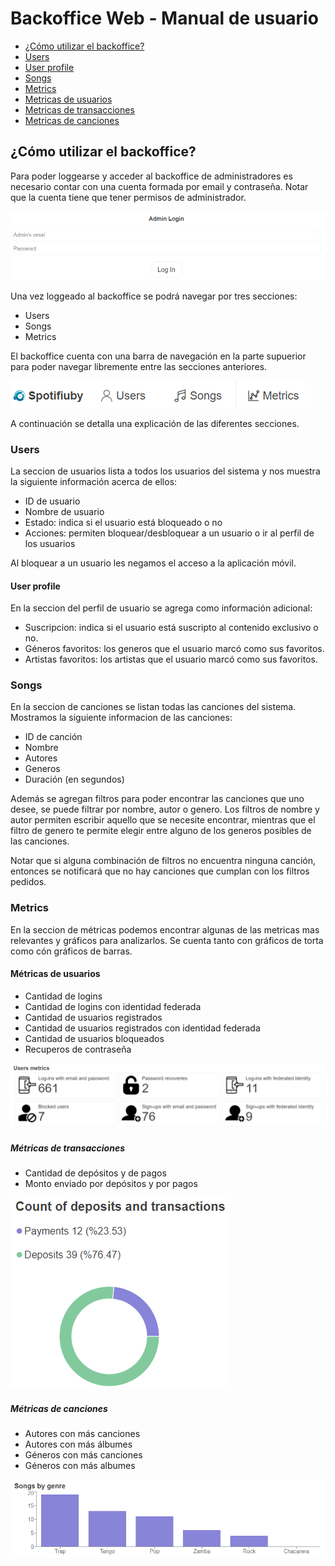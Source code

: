 # Backoffice Web - Manual de usuario

- [¿Cómo utilizar el backoffice?](#como-utilizar)
- [Users](#users)
- [User profile](#user-profile)
- [Songs](#songs)
- [Metrics](#metrics)
- [Metricas de usuarios](#user-metrics)
- [Metricas de transacciones](#transaction-metrics)
- [Metricas de canciones](#song-metrics)

<a name="como-utilizar"/>

## ¿Cómo utilizar el backoffice?
Para poder loggearse y acceder al backoffice de administradores es necesario contar con una cuenta formada por email y contraseña. Notar que la cuenta tiene que tener permisos de administrador.

![login](/imagenes/login.png)

Una vez loggeado al backoffice se podrá navegar por tres secciones: 
- Users
- Songs
- Metrics

El backoffice cuenta con una barra de navegación en la parte supuerior para poder navegar libremente entre las secciones anteriores.

![navbar](/imagenes/navbar.png)

A continuación se detalla una explicación de las diferentes secciones.

<a name="users"/>

### Users
La seccion de usuarios lista a todos los usuarios del sistema y nos muestra la siguiente información acerca de ellos:
- ID de usuario
- Nombre de usuario
- Estado: indica si el usuario está bloqueado o no
- Acciones: permiten bloquear/desbloquear a un usuario o ir al perfil de los usuarios

Al bloquear a un usuario les negamos el acceso a la aplicación móvil.

<a name="users-profile"/>

#### User profile
En la seccion del perfil de usuario se agrega como información adicional:
- Suscripcion: indica si el usuario está suscripto al contenido exclusivo o no.
- Géneros favoritos: los generos que el usuario marcó como sus favoritos.
- Artistas favoritos: los artistas que el usuario marcó como sus favoritos.

<a name="songs"/>

### Songs
En la seccion de canciones se listan todas las canciones del sistema. Mostramos la siguiente informacion de las canciones:
- ID de canción
- Nombre
- Autores
- Generos
- Duración (en segundos)

Además se agregan filtros para poder encontrar las canciones que uno desee, se puede filtrar por nombre, autor o genero. 
Los filtros de nombre y autor permiten escribir aquello que se necesite encontrar, mientras que el filtro de genero te permite elegir
entre alguno de los generos posibles de las canciones.

Notar que si alguna combinación de filtros no encuentra ninguna canción, entonces se notificará que no hay canciones que cumplan con los filtros pedidos. 

<a name="metrics"/>

### Metrics
En la seccion de métricas podemos encontrar algunas de las metricas mas relevantes y gráficos para analizarlos.
Se cuenta tanto con gráficos de torta como cón gráficos de barras. 

<a name="user-metrics"/>

#### Métricas de usuarios
- Cantidad de logins
- Cantidad de logins con identidad federada
- Cantidad de usuarios registrados
- Cantidad de usuarios registrados con identidad federada
- Cantidad de usuarios bloqueados
- Recuperos de contraseña

![user-metrics](/imagenes/user-metrics.png)

<a name="transaction-metrics"/>

##### Métricas de transacciones
- Cantidad de depósitos y de pagos
- Monto enviado por depósitos y por pagos

![transaction-metrics](/imagenes/transaction-metrics.png)

<a name="songs-metrics"/>

##### Métricas de canciones
- Autores con más canciones
- Autores con más álbumes
- Géneros con más canciones
- Géneros con más albumes

![songs-metrics](/imagenes/songs-metrics.png)
